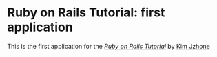 # Ruby on Rails Tutorial: first application

This is the first application for the
[*Ruby on Rails Tutorial*](http://railsturtorial.org/)
by [Kim Jzhone](http://jzh.me)
